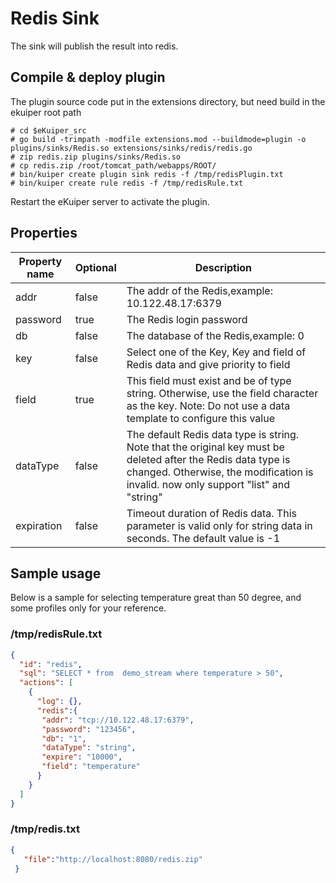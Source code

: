 # Redis Sink

The sink will publish the result into redis.

## Compile & deploy plugin
The plugin source code put in the extensions directory, but need build in the ekuiper root path
```shell
# cd $eKuiper_src
# go build -trimpath -modfile extensions.mod --buildmode=plugin -o plugins/sinks/Redis.so extensions/sinks/redis/redis.go
# zip redis.zip plugins/sinks/Redis.so
# cp redis.zip /root/tomcat_path/webapps/ROOT/
# bin/kuiper create plugin sink redis -f /tmp/redisPlugin.txt
# bin/kuiper create rule redis -f /tmp/redisRule.txt
```

Restart the eKuiper server to activate the plugin.

## Properties

| Property name | Optional | Description                                                                                                                                                                                          |
|---------------|----------|------------------------------------------------------------------------------------------------------------------------------------------------------------------------------------------------------|
| addr          | false    | The addr of the Redis,example: 10.122.48.17:6379                                                                                                                                                     |
| password      | true     | The Redis login password                                                                                                                                                                             |
| db            | false    | The database of the Redis,example: 0                                                                                                                                                                 |
| key           | false    | Select one of the Key, Key and field of Redis data and give priority to field                                                                                                                        |
| field         | true     | This field must exist and be of type string. Otherwise, use the field character as the key. Note: Do not use a data template to configure this value                                                 |
| dataType      | false    | The default Redis data type is string. Note that the original key must be deleted after the Redis data type is changed. Otherwise, the modification is invalid. now only support "list" and "string" |
| expiration    | false    | Timeout duration of Redis data. This parameter is valid only for string data in seconds. The default value is -1                                                                                     |
## Sample usage

Below is a sample for selecting temperature great than 50 degree, and some profiles only for your reference.

### /tmp/redisRule.txt
```json
{
  "id": "redis",
  "sql": "SELECT * from  demo_stream where temperature > 50",
  "actions": [
    {
      "log": {},
      "redis":{
       "addr": "tcp://10.122.48.17:6379",
       "password": "123456",
       "db": "1",
       "dataType": "string",
       "expire": "10000",
       "field": "temperature"
      }
    }
  ]
}
```
### /tmp/redis.txt
```json
{
   "file":"http://localhost:8080/redis.zip"
 }
```
